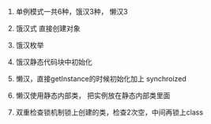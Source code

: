 1. 单例模式一共6种，饿汉3种， 懒汉3

1. 饿汉式 直接创建对象
2. 饿汉枚举
3. 饿汉静态代码块中初始化

1. 懒汉，直接getInstance的时候初始化加上 synchroized
2. 懒汉使用静态内部类， 把实例放在静态内部类里面
3. 双重检查锁机制锁上创建的类，检查2次空，中间再锁上class 